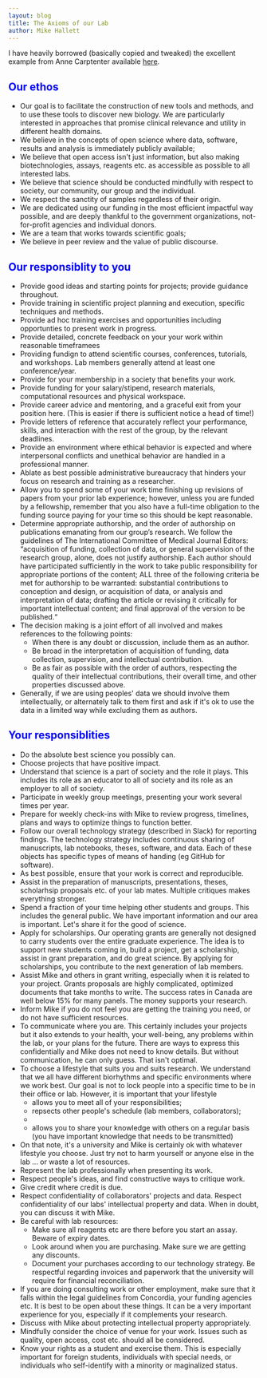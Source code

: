 ```yaml
---
layout: blog
title: The Axioms of our Lab
author: Mike Hallett
---
```


I have heavily borrowed (basically copied and tweaked) the excellent example from Anne Carptenter available [here](https://personal.broadinstitute.org/anne/lab_policy.html). 


<h2><span style="color: #0000ff;"><span class="c6 c11">Our ethos</span></span></h2>
<ul>
<li>Our goal is to facilitate the construction of new tools and methods, and to use these tools to discover new biology. We are 
particularly interested in approaches that promise clinical relevance and utility in different health domains.</li>

<li>We believe in the concepts of open science where data, software, results and analysis is immediately publicly available; </li>
<li>
We believe that open access isn't just information, but also making biotechnologies, assays, reagents etc. as accessible as possible to all interested labs.
</li>
<li>We believe that science should be conducted mindfully with respect to society, our community, our group and the individual. </li>
<li>We respect the sanctity of samples regardless of their origin.
<li>We are dedicated using our funding in the most efficient impactful way possible, and are deeply thankful to the government organizations, not-for-profit agencies and individual donors.
</li>
<li>We are a team that works towards scientific goals;
</li>

<li>We believe in peer review and the value of public discourse.</li>
</li>
</ul>

<h2><span style="color: #0000ff;"><span class="c6 c11">Our responsiblity to you</span></span></h2>

<ul>
<li>Provide good ideas and starting points for projects; provide guidance throughout.</li>
<li>Provide training in scientific project planning and execution, specific techniques and methods.</li>
<li>Provide ad hoc training exercises and opportunities including opportunties to present work in progress.</li>
<li>Provide detailed, concrete feedback on your your work within reasonable timeframees</li>
<li>Providing fundign to attend scientific courses, conferences, tutorials, and workshops. Lab members generally attend at least one conference/year.</li>
<li>Provide for your membership in a society that benefits your work.</li>
<li>Provide funding for your salary/stipend, research materials, computational resources and physical workspace.</li>
<li>Provide career advice and mentoring, and a graceful exit from your position here. (This is easier if there is sufficient notice a head of time!)</li>
<li>Provide letters of reference that accurately reflect your performance, skills, and interaction with the rest of the group, by the relevant deadlines.</li>
<li>Provide an environment where ethical behavior is expected and where interpersonal conflicts and unethical behavior are handled in a professional manner.</li>
<li>Ablate as best possible administrative bureaucracy that hinders your focus on research and training as a researcher.</li>
<li>Allow you to spend some of your work time finishing up revisions of papers from your prior lab experience; however, unless you are funded by a fellowship, remember that you also have a full-time obligation to the funding source paying for your time so this should be kept reasonable.</li>
<li>Determine appropriate authorship, and the order of authorship on publications emanating from our group’s research. We follow the guidelines of The International Committee of Medical Journal Editors:
“acquisition of funding, collection of data, or general supervision of the research group, alone, does not justify authorship. Each author should have participated sufficiently in the work to take public responsibility for appropriate portions of the content; ALL three of the following criteria be met for authorship to be warranted:
substantial contributions to conception and design, or acquisition of data, or analysis and interpretation of data;
drafting the article or revising it critically for important intellectual content; and
final approval of the version to be published.“</li>
<li>The decision making is a joint effort of all involved and makes references to the following points: 
<ul>
<li>When there is any doubt or discussion, include them as an author.</li>
<li>Be broad in the interpretation of acquisition of funding, data collection, supervision, and intellectual contribution.</li>
<li>Be as fair as possible with the order of authors, respecting the quality of their intellectual contributions, their overall time, and other properties discussed above.</li>
</ul>
<li>Generally, if we are using peoples' data we should involve them intellectually, or alternately talk to them first and ask if it's ok to use the data in a limited way while excluding them as authors.</li>
</ul>

<h2><span style="color: #0000ff;"><span class="c6 c11">Your responsiblities
</span></span></h2>

<ul>
<li>Do the absolute best science you possibly can.</li>
<li>Choose projects that have positive impact.</li>
<li>Understand that science is a part of society and the role it plays. This includes its role as an educator to all of society and its role as an employer to all of society.</li>
<li>Participate in weekly group meetings, presenting your work several times per year.</li>
<li> Prepare for weekly check-ins with Mike to review progress, timelines, plans and ways to optimize things to function better.
</li>
<li>Follow our overall  technology strategy (described in Slack) for reporting findings. The technology strategy includes continuous sharing of manuscripts, lab notebooks, theses, software, and data. Each of these objects has specific types of means of handing (eg GitHub for software).
</li>
<li>As best possible, ensure that your work  is correct and reproducible.
</li>
<li> Assist in the preparation of manuscripts, presentations, theses, scholarhsip proposals etc. of your lab mates. Multiple critiques makes everything stronger.
</li>
<li>Spend a fraction of your time helping other students and groups. This includes the general public. We have important information and our area is important. Let's share it for the good of science.</li>
<li> Apply for scholarships. Our operating grants are generally not designed to carry students over the entire graduate experience. The idea is to support new students coming in, build a project, get a scholarship, assist in grant preparation, and do great science. By applying for scholarships, you contribute to the next generation of lab members. </li>
<li>Assist Mike and others in grant writing, especially when it is related to your project. Grants proposals are highly complicated, optimized documents that take months to write. The success rates in Canada are well below 15% for many panels. The money supports your research.</li>
<li>Inform Mike if you do not feel you are getting the training you need, or do not have sufficient resources. 
</li>
<li>To communicate where you are. This certainly includes your projects but it also extends to your health, your well-being, any problems within the lab, or your plans for the future.  There are ways to express this confidentially and Mike does not need to know details. But without communication, he can only guess. That isn't optimal.
</li>
<li>To choose a lifestyle that suits you and suits research. We understand that we all have different biorhythms and specific environments where we work best. Our goal is not to lock people into a specific time to be in their office or lab. However, it is important that your lifestyle 
<ul>
<li>allows you to meet all of your responsibilities; </li>
<li>repsects other people's schedule (lab members, collaborators);<li>
<li> allows you to share your knowledge with others on a regular basis (you have important knowledge that needs to be transmitted)
</li>
</ul>
<li>On that note, it's a university and Mike is certainly ok with whatever lifestyle you choose. Just try not to harm yourself or anyone else in the lab ... or waste a lot of resources. </li>
<li>Represent the lab professionally when presenting its work.
</li>
<li>Respect people's ideas, and find constructive ways to critique work.
</li>
<li>Give credit where credit is due.</li>
<li>Respect confidentiality of collaborators' projects and data. Respect confidentiality of our labs' intellectual property and data. When in doubt, you can discuss it with Mike.</li>
<li>Be careful with lab resources:
<ul>
<li> Make sure all reagents etc are there before you start an assay. Beware of expiry dates.</li>
<li> Look around when you are purchasing. Make sure we are getting any discounts.</li>
<li> Document your purchases according to our technology strategy. Be respectful regarding invoices and paperwork that the university will require for financial reconciliation.
</li>
</ul>
<li>If you are doing consulting work or other employment, make sure that it falls within the legal guidelines from Concordia, your funding agencies etc. It is best to be open about these things. It can be a very important experience for you, especially if it complements your research. </li>
<li>Discuss with Mike about protecting intellectual property appropriately.</li>
<li>Mindfully consider the choice of venue for your work. Issues such as quality, open access, cost etc. should all be considered.</li>
<li>Know your rights as a student and exercise them. This is especially important for foreign students, individuals with special needs, or individuals  who self-identify with a minority or maginalized status.</li>
</ul>



